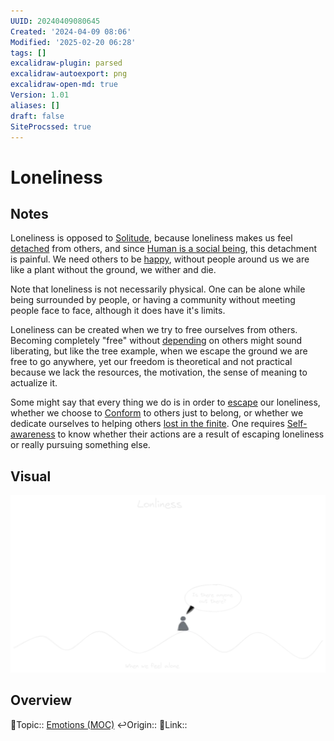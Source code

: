 ```yaml
---
UUID: 20240409080645
Created: '2024-04-09 08:06'
Modified: '2025-02-20 06:28'
tags: []
excalidraw-plugin: parsed
excalidraw-autoexport: png
excalidraw-open-md: true
Version: 1.01
aliases: []
draft: false
SiteProcssed: true
---
```


# Loneliness

## Notes

Loneliness is opposed to [Solitude](/notes/solitude.md), because loneliness makes us feel [detached](/notes/alienation.md) from others, and since [Human is a social being](/notes/human-is-a-social-being.md), this detachment is painful. We need others to be [happy](/notes/happiness-is-shared.md), without people around us we are like a plant without the ground, we wither and die.

Note that loneliness is not necessarily physical. One can be alone while being surrounded by people, or having a community without meeting people face to face, although it does have it's limits.

Loneliness can be created when we try to free ourselves from others. Becoming completely "free" without [depending](/notes/dependency.md) on others might sound liberating, but like the tree example, when we escape the ground we are free to go anywhere, yet our freedom is theoretical and not practical because we lack the resources, the motivation, the sense of meaning to actualize it.

Some might say that every thing we do is in order to [escape](/notes/escapism.md) our loneliness, whether we choose to [Conform](/notes/social-environment.md) to others just to belong, or whether we dedicate ourselves to helping others [lost in the finite](/notes/lost-in-the-finite.md). One requires [Self-awareness](/notes/self-awareness.md) to know whether their actions are a result of escaping loneliness or really pursuing something else.

## Visual

![Loneliness.webp](/notes/loneliness.webp)

## Overview
🔼Topic:: [Emotions (MOC)](/mocs/emotions-moc.md)
↩️Origin::
🔗Link::

